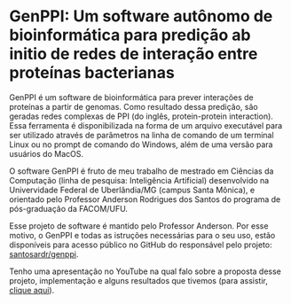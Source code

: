 # GenPPI: Um software autônomo de bioinformática para predição ab initio de redes de interação entre proteínas bacterianas

GenPPI é um software de bioinformática para prever interações de proteínas a partir de genomas. Como resultado dessa predição, são geradas redes complexas de PPI (do inglês, protein-protein interaction). Essa ferramenta é disponibilizada na forma de um arquivo executável para ser utilizado através de parâmetros na linha de comando de um terminal Linux ou no prompt de comando do Windows, além de uma versão para usuários do MacOS.

O software GenPPI é fruto de meu trabalho de mestrado em Ciências da Computação (linha de pesquisa: Inteligência Artificial) desenvolvido na Univervidade Federal de Uberlândia/MG (campus Santa Mônica), e orientado pelo Professor Anderson Rodrigues dos Santos do programa de pós-graduação da FACOM/UFU.

Esse projeto de software é mantido pelo Professor Anderson. Por esse motivo, o GenPPI e todas as istruções necessárias para o seu uso, estão disponíveis para acesso público no GitHub do responsável pelo projeto: [santosardr/genppi](https://github.com/santosardr/genppi).

Tenho uma apresentação no YouTube na qual falo sobre a proposta desse projeto, implementação e alguns resultados que tivemos (para assistir, [clique aqui](https://www.youtube.com/watch?v=9VGUr6NGOmk&t=4s)). 
